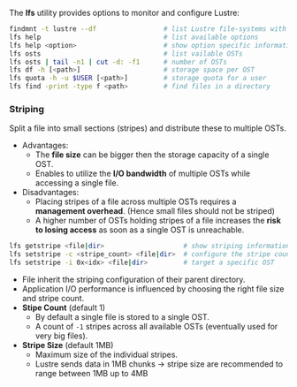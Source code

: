 

The **lfs** utility provides options to monitor and configure Lustre:

```bash
findmnt -t lustre --df                 # list Lustre file-systems with mount point
lfs help                               # list available options
lfs help <option>                      # show option specific information
lfs osts                               # list vailable OSTs
lfs osts | tail -n1 | cut -d: -f1      # number of OSTs
lfs df -h [<path>]                     # storage space per OST
lfs quota -h -u $USER [<path>]         # storage quota for a user
lfs find -print -type f <path>         # find files in a directory
```

### Striping

Split a file into small sections (stripes) and distribute these to multiple OSTs.

* Advantages:
  - The **file size** can be bigger then the storage capacity of a single OST.
  - Enables to utilize the **I/O bandwidth** of multiple OSTs while accessing a single file.
* Disadvantages:
  - Placing stripes of a file across multiple OSTs requires a **management overhead**. (Hence small files should not be striped)
  - A higher number of OSTs holding stripes of a file increases the **risk to losing access** as soon as a single OST is unreachable. 

```bash
lfs getstripe <file|dir>                    # show striping information
lfs setstripe -c <stripe_count> <file|dir>  # configure the stripe count  
lfs setstripe -i 0x<idx> <file|dir>         # target a specific OST
```

* File inherit the striping configuration of their parent directory.
* Application I/O performance is influenced by choosing the right file size and stripe count.
* **Stipe Count** (default 1)
  - By default a single file is stored to a single OST.
  - A count of `-1` stripes across all available OSTs (eventually used for very big files).
* **Stripe Size** (default 1MB)
  - Maximum size of the individual stripes.
  - Lustre sends data in 1MB chunks → stripe size are recommended to range between 1MB up to 4MB
